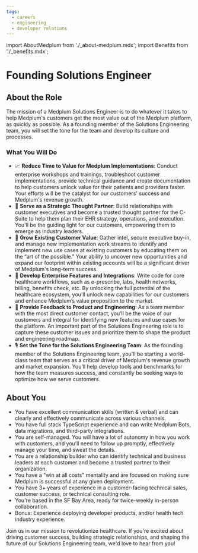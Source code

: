 ```yaml
---
tags:
  - careers
  - engineering
  - developer relations
---
```

import AboutMedplum from './_about-medplum.mdx';
import Benefits from './_benefits.mdx';

# Founding Solutions Engineer

<AboutMedplum />

## About the Role

The mission of a Medplum Solutions Engineer is to do whatever it takes to help Medplum's customers get the most value out of the Medplum platform, as quickly as possible. As a founding member of the Solutions Engineering team, you will set the tone for the team and develop its culture and processes.


### What You Will Do

* 📈 **Reduce Time to Value for Medplum Implementations**: Conduct enterprise workshops and trainings, troubleshoot customer implementations, provide technical guidance and create documentation to help customers unlock value for their patients and providers faster. Your efforts will be the catalyst for our customers' success and Medplum's revenue growth.
* 🧠 **Serve as a Strategic Thought Partner**: Build relationships with customer executives and become a trusted thought partner for the C-Suite to help them plan their EHR strategy, operations, and execution. You'll be the guiding light for our customers, empowering them to emerge as industry leaders.
* 🌱 **Grow Existing Customer Value**: Gather intel, secure executive buy-in, and manage new implementation work streams to identify and implement new use cases at existing customers by educating them on the “art of the possible.”  Your ability to uncover new opportunities and expand our footprint within existing accounts will be a significant driver of Medplum's long-term success.
* 🔌 **Develop Enterprise Features and Integrations**: Write code for core healthcare workflows, such as e-prescribe, labs, health networks, billing, benefits check, etc.  By unlocking the full potential of the healthcare ecosystem, you'll unlock new capabilities for our customers and enhance Medplum’s value proposition to the market.
* 🎯 **Provide Feedback to Product and Engineering**: As a team member with the most direct customer contact, you’ll be the voice of our customers and integral for identifying new features and use cases for the platform. An important part of the Solutions Engineering role is to capture these customer issues and prioritize them to shape the product and engineering roadmap.
* 🎙️ **Set the Tone for the Solutions Engineering Team**: As the founding member of the Solutions Engineering team, you'll be starting a world-class team that serves as a critical driver of Medplum's revenue growth and market expansion. You’ll help develop tools and benchmarks for how the team measures success, and constantly be seeking ways to optimize how we serve customers.


## About You
* You have excellent communication skills (written & verbal) and can clearly and effectively communicate across various channels.
* You have full stack TypeScript experience and can write Medplum Bots, data migrations, and third-party integrations.
* You are self-managed.  You will have a lot of autonomy in how you work with customers, and you’ll need to follow up promptly, effectively manage your time, and sweat the details.
* You are a relationship builder who can identify technical and business leaders at each customer and become a trusted partner to their organization.
* You have a "win at all costs" mentality and are focused on making sure Medplum is successful at any given deployment.
* You have 3+ years of experience in a customer-facing technical sales, customer success, or technical consulting role.
* You're based in the SF Bay Area, ready for twice-weekly in-person collaboration.
* Bonus: Experience deploying developer products, and/or health tech industry experience.


<Benefits/>

Join us in our mission to revolutionize healthcare. If you're excited about driving customer success, building strategic relationships, and shaping the future of our Solutions Engineering team, we'd love to hear from you!